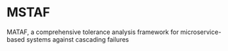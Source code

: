 # MSTAF
MATAF, a comprehensive tolerance analysis framework for microservice-based systems against cascading failures
